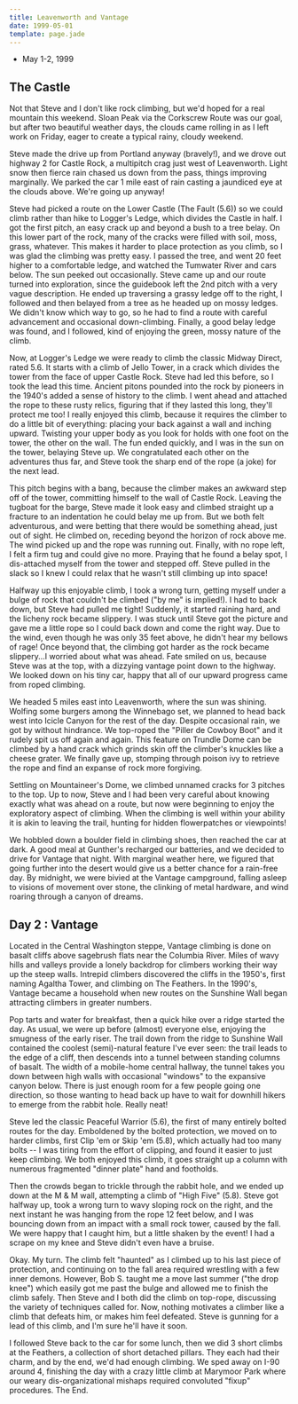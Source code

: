 ```yaml
---
title: Leavenworth and Vantage
date: 1999-05-01
template: page.jade
---
```


* May 1-2, 1999

The Castle
-------

Not that Steve and I 
don't like rock climbing, but we'd hoped for a real mountain
this weekend. Sloan Peak via the Corkscrew Route was our goal, but after
two beautiful weather days, the clouds came rolling in as I left work
on Friday, eager to create a typical rainy, cloudy weekend. 


Steve made the drive up from Portland anyway (bravely!), and we drove
out highway 2 for Castle Rock, a multipitch crag just west of Leavenworth.
Light snow then fierce rain chased us down from the pass, things
improving marginally. We parked the car 1 mile east of rain casting a
jaundiced eye at the clouds above. We're going up anyway!

Steve had picked a route on the Lower Castle (The Fault (5.6)) 
so we could climb rather than
hike to Logger's Ledge, which divides the Castle in half. I got the first
pitch, an easy crack up and beyond a bush to a tree belay. On this lower
part of the rock, many of the cracks were filled with soil, moss, grass,
whatever. This makes it harder to place protection as you climb, so I
was glad the climbing was pretty easy. I passed the tree, and went 20
feet higher to a comfortable ledge, and watched the Tumwater River and
cars below. The sun peeked out occasionally.
Steve came up and our route turned into exploration, since the guidebook
left the 2nd pitch with a very vague description. He ended up traversing
a grassy ledge off to the right, I followed and then belayed from a
tree as he headed up on mossy ledges. We didn't know which way to go,
so he had to find a route with careful advancement and occasional down-climbing.
Finally, a good belay ledge was found, and I followed, kind of enjoying
the green, mossy nature of the climb. 

Now, at Logger's Ledge we were ready to climb the classic Midway Direct, rated
5.6. It starts with a climb of Jello Tower, in a crack which divides the
tower from the face of upper Castle Rock. Steve had led this before, so I
took the lead this time. Ancient pitons pounded into the rock by pioneers
in the 1940's added a sense of history to the climb. I went ahead and
attached the rope to these rusty relics, figuring that if they lasted this
long, they'll protect me too! I really enjoyed this climb, because it requires
the climber to do a little bit of everything: placing your back against a
wall and inching upward. Twisting your upper body as you look for holds with
one foot on the tower, the other on the wall. The fun ended quickly, and I
was in the sun on the tower, belaying Steve up. We congratulated each other
on the adventures thus far, and Steve took the sharp end of the rope (a joke)
for the next lead.


This pitch begins with a bang, because the climber makes an awkward step off
of the tower, committing himself to the wall of Castle Rock. Leaving the tugboat
for the barge, Steve made it look easy and climbed straight up a fracture
to an indentation he could belay me up from. But we both felt adventurous,
and were betting that there would be something ahead, just out of sight.
He climbed on, receding beyond the horizon of rock above me. The wind
picked up and the rope was running out. Finally, with no rope left, I felt
a firm tug and could give no more. Praying that he found a belay spot, I
dis-attached myself from the tower and stepped off. Steve pulled in the slack
so I knew I could relax that he wasn't still climbing up into space!


Halfway up this enjoyable climb, I took a wrong turn, getting myself under a
bulge of rock that couldn't be climbed ("by me" is implied!). I had to
back down, but Steve had pulled me tight! Suddenly, it started raining hard,
and the licheny rock became slippery. I was stuck until Steve got the picture
and gave me a little rope so I could back down and come the right way.
Due to the wind, even though he was only 35 feet above, he didn't hear
my bellows of rage! Once beyond that, the climbing got harder as the rock
became slippery...I worried about what was ahead. Fate smiled on us, because
Steve was at the top, with a dizzying vantage point down to the highway.
We looked down on his tiny car, happy that all of our upward progress came
from roped climbing.


We headed 5 miles east into Leavenworth, where the sun was shining. Wolfing
some burgers among the Winnebago set, we planned to head back west into
Icicle Canyon for the rest of the day. Despite occasional rain, we got by
without hindrance. We top-roped the "Piller de Cowboy Boot" and it
rudely spit us off again and again. This feature on Trundle Dome can be
climbed by a hand crack which grinds skin off the climber's knuckles like
a cheese grater. We finally gave up, stomping through poison ivy to retrieve
the rope and find an expanse of rock more forgiving.

Settling on Mountaineer's Dome, we climbed unnamed cracks for 3 pitches to 
the top. Up to now, Steve and I had been
very careful about knowing exactly what was ahead on a route, but now
were beginning to enjoy the exploratory aspect of climbing. When the
climbing is well within your ability it is akin to leaving the trail,
hunting for hidden flowerpatches or viewpoints!


We hobbled down a boulder field in climbing shoes, then reached the
car at dark. A good meal at Gunther's recharged our batteries, and we
decided to drive for Vantage that night. With marginal weather here,
we figured that going further into the desert would give us a better
chance for a rain-free day. By midnight, we were bivied at
the Vantage campground, falling asleep to visions of movement over stone,
the clinking of metal hardware, and wind roaring through a canyon of
dreams.


Day 2 : Vantage
-------

Located in the Central Washington steppe, Vantage climbing is done on
basalt cliffs above sagebrush flats near the Columbia River. 
Miles of wavy hills and valleys provide a lonely backdrop for climbers
working their way up the steep walls. Intrepid climbers discovered
the cliffs in the 1950's, first naming Agaltha Tower, and climbing
on The Feathers. In the 1990's, Vantage became a household  when new routes on the
Sunshine Wall began attracting climbers in greater numbers.


Pop tarts and water for breakfast, then a quick hike over a ridge started
the day. As usual, we were up before (almost) everyone else, enjoying
the smugness of the early riser. The trail down from the ridge to
Sunshine Wall contained the coolest (semi)-natural feature I've ever
seen: the trail leads to the edge of a cliff, then descends into a
tunnel between standing columns of basalt. The width of a mobile-home
central hallway, the tunnel takes you down between high walls with
occasional "windows" to the expansive canyon below. There is just
enough room for a few people going one direction, so those wanting
to head back up have to wait for downhill hikers to emerge from the
rabbit hole. Really neat!

Steve led the classic Peaceful Warrior (5.6), the first of many entirely
bolted routes for the day. Emboldened by the bolted protection, we
moved on to harder climbs, first Clip 'em or Skip 'em (5.8), which
actually had too many bolts -- I was tiring from the effort of clipping,
and found it easier to just keep climbing. We both enjoyed this climb,
it goes straight up a column with numerous fragmented "dinner plate"
hand and footholds.


Then the crowds began to trickle through the rabbit hole, and we ended
up down at the M & M wall, attempting a climb of "High Five" (5.8). Steve got
halfway up, took a wrong turn to wavy sloping rock on the right, and
the next instant he was hanging from the rope 12 feet below, and I
was bouncing down from an impact with a small rock tower, caused by
the fall. We were happy that I caught him, but a little shaken by the
event! I had a scrape on my knee and Steve didn't even have a bruise.


Okay. My turn. The climb felt "haunted" as I climbed up to his last
piece of protection, and continuing on to the fall area required
wrestling with a few inner demons. However, Bob S. taught me a
move last summer ("the drop knee") which easily got me past the
bulge and allowed me to finish the climb safely. Then Steve and I
both did the climb on top-rope, discussing the variety of techniques
called for. Now, nothing motivates a climber like a climb that defeats
him, or makes him feel defeated. Steve is gunning for a lead of
this climb, and I'm sure he'll have it soon.


I followed Steve back to the car for some lunch, then we did 3 short
climbs at the Feathers, a collection of short detached pillars.
They each had their charm, and by the end, we'd had enough climbing.
We sped away on I-90 around 4, finishing the day with a crazy little
climb at Marymoor Park where our weary dis-organizational mishaps required
convoluted "fixup" procedures. The End.


